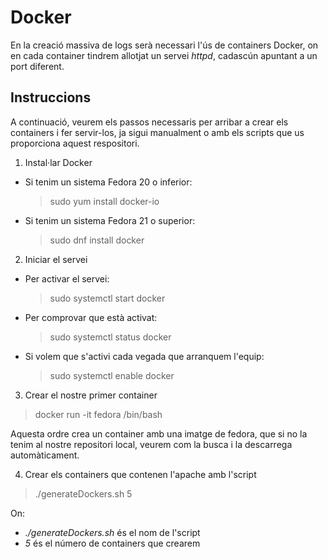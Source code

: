 # Docker

En la creació massiva de logs serà necessari l'ús de containers Docker, on en cada container tindrem allotjat un servei *httpd*, cadascún apuntant 
a un port diferent.

## Instruccions

A continuació, veurem els passos necessaris per arribar a crear els containers i fer servir-los, ja sigui manualment o amb els scripts
que us proporciona aquest respositori.

1.  Instal·lar Docker

  * Si tenim un sistema Fedora 20 o inferior:
  
    > sudo yum install docker-io
  
  * Si tenim un sistema Fedora 21 o superior:
  
    > sudo dnf install docker
    

2.  Iniciar el servei

  * Per activar el servei:
  
    > sudo systemctl start docker
  
  * Per comprovar que està activat:
  
    > sudo systemctl status docker
    
  * Si volem que s'activi cada vegada que arranquem l'equip:
  
    > sudo systemctl enable docker
    

3. Crear el nostre primer container

  > docker run -it fedora /bin/bash
  
  Aquesta ordre crea un container amb una imatge de fedora, que si no la tenim al nostre repositori local, veurem com la busca i la
  descarrega automàticament.
  
4. Crear els containers que contenen l'apache amb l'script

 > ./generateDockers.sh 5
 
 On:
 
 * *./generateDockers.sh* és el nom de l'script
 * *5* és el número de containers que crearem
 

  
